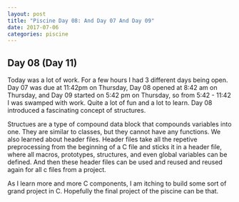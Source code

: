 ```yaml
---
layout: post
title: "Piscine Day 08: And Day 07 And Day 09"
date: 2017-07-06
categories: piscine
---
```

## Day 08 (Day 11)
Today was a lot of work. For a few hours I had 3 different days being open. Day 07 was due at 11:42pm on Thursday, Day 08 opened at 8:42 am on Thursday, and Day 09 started on 5:42 pm on Thursday, so from 5:42 - 11:42 I was swamped with work. Quite a lot of fun and a lot to learn. Day 08 introduced a fascinating concept of structures.

Structues are a type of compound data block that compounds variables into one. They are similar to classes, but they cannot have any functions. We also learned about header files. Header files take all the repetive preprocessing from the beginning of a C file and sticks it in a header file, where all macros, prototypes, structures, and even global variables can be defined. And then these header files can be used and reused and reused again for all c files from a project.

As I learn more and more C components, I am itching to build some sort of grand project in C. Hopefully the final project of the piscine can be that.